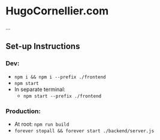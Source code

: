 # HugoCornellier.com

...

## Set-up Instructions
### Dev:
- ```npm i && npm i --prefix ./frontend```
- ```npm start```
- In separate terminal:
  - ```npm start --prefix ./frontend```

### Production:
- At root: ```npm run build```
- ```forever stopall && forever start ./backend/server.js```